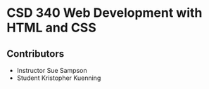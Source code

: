 # CSD 340 Web Development with HTML and CSS
## Contributors
- Instructor Sue Sampson
- Student Kristopher Kuenning
